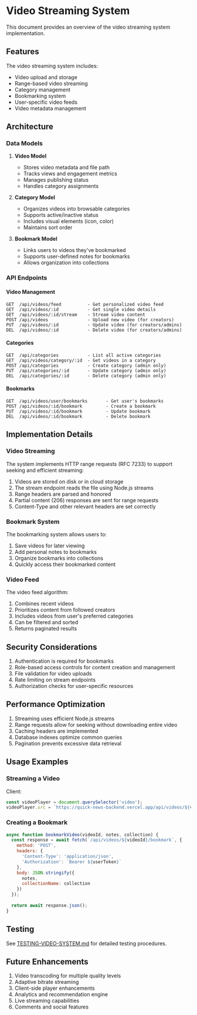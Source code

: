 # Video Streaming System

This document provides an overview of the video streaming system implementation.

## Features

The video streaming system includes:

- Video upload and storage
- Range-based video streaming
- Category management
- Bookmarking system
- User-specific video feeds
- Video metadata management

## Architecture

### Data Models

1. **Video Model**
   - Stores video metadata and file path
   - Tracks views and engagement metrics
   - Manages publishing status
   - Handles category assignments

2. **Category Model**
   - Organizes videos into browsable categories
   - Supports active/inactive status
   - Includes visual elements (icon, color)
   - Maintains sort order

3. **Bookmark Model**
   - Links users to videos they've bookmarked
   - Supports user-defined notes for bookmarks
   - Allows organization into collections

### API Endpoints

#### Video Management

```
GET  /api/videos/feed          - Get personalized video feed
GET  /api/videos/:id           - Get single video details
GET  /api/videos/:id/stream    - Stream video content 
POST /api/videos               - Upload new video (for creators)
PUT  /api/videos/:id           - Update video (for creators/admins)
DEL  /api/videos/:id           - Delete video (for creators/admins)
```

#### Categories

```
GET  /api/categories           - List all active categories
GET  /api/videos/category/:id  - Get videos in a category
POST /api/categories           - Create category (admin only)
PUT  /api/categories/:id       - Update category (admin only)
DEL  /api/categories/:id       - Delete category (admin only)
```

#### Bookmarks

```
GET  /api/videos/user/bookmarks       - Get user's bookmarks
POST /api/videos/:id/bookmark         - Create a bookmark
PUT  /api/videos/:id/bookmark         - Update bookmark
DEL  /api/videos/:id/bookmark         - Delete bookmark
```

## Implementation Details

### Video Streaming

The system implements HTTP range requests (RFC 7233) to support seeking and efficient streaming:

1. Videos are stored on disk or in cloud storage
2. The stream endpoint reads the file using Node.js streams
3. Range headers are parsed and honored
4. Partial content (206) responses are sent for range requests
5. Content-Type and other relevant headers are set correctly

### Bookmark System

The bookmarking system allows users to:

1. Save videos for later viewing
2. Add personal notes to bookmarks
3. Organize bookmarks into collections
4. Quickly access their bookmarked content

### Video Feed

The video feed algorithm:

1. Combines recent videos
2. Prioritizes content from followed creators
3. Includes videos from user's preferred categories
4. Can be filtered and sorted
5. Returns paginated results

## Security Considerations

1. Authentication is required for bookmarks
2. Role-based access controls for content creation and management
3. File validation for video uploads
4. Rate limiting on stream endpoints
5. Authorization checks for user-specific resources

## Performance Optimization

1. Streaming uses efficient Node.js streams
2. Range requests allow for seeking without downloading entire video
3. Caching headers are implemented
4. Database indexes optimize common queries
5. Pagination prevents excessive data retrieval 

## Usage Examples

### Streaming a Video

Client:
```javascript
const videoPlayer = document.querySelector('video');
videoPlayer.src = `https://quick-news-backend.vercel.app/api/videos/${videoId}/stream`;
```

### Creating a Bookmark

```javascript
async function bookmarkVideo(videoId, notes, collection) {
  const response = await fetch(`/api/videos/${videoId}/bookmark`, {
    method: 'POST',
    headers: {
      'Content-Type': 'application/json',
      'Authorization': `Bearer ${userToken}`
    },
    body: JSON.stringify({
      notes,
      collectionName: collection
    })
  });
  
  return await response.json();
}
```

## Testing

See [TESTING-VIDEO-SYSTEM.md](TESTING-VIDEO-SYSTEM.md) for detailed testing procedures.

## Future Enhancements

1. Video transcoding for multiple quality levels
2. Adaptive bitrate streaming
3. Client-side player enhancements
4. Analytics and recommendation engine
5. Live streaming capabilities
6. Comments and social features 